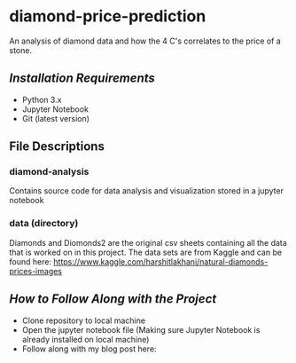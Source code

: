# diamond-price-prediction

An analysis of diamond data and how the 4 C's correlates to the price of a stone.

## _Installation Requirements_

* Python 3.x
* Jupyter Notebook
* Git (latest version)

## File Descriptions

### diamond-analysis
Contains source code for data analysis and visualization stored in a jupyter notebook

### data (directory)
Diamonds and Diomonds2 are the original csv sheets containing all the data that is worked on in this project. The data sets are from Kaggle and can be found here:
https://www.kaggle.com/harshitlakhani/natural-diamonds-prices-images

## _How to Follow Along with the Project_
* Clone repository to local machine
* Open the jupyter notebook file (Making sure Jupyter Notebook is already installed on local machine)
* Follow along with my blog post here: 
